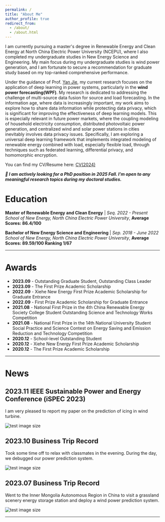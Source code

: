 ```yaml
---
permalink: /
title: "About Me"
author_profile: true
redirect_from: 
  - /about/
  - /about.html
---
```


I am currently pursuing a master's degree in Renewable Energy and Clean Energy at North China Electric Power University (NCEPU), where I also completed my undergraduate studies in New Energy Science and Engineering. My main focus during my undergraduate studies is wind power generation, and I am fortunate to secure a recommendation for graduate study based on my top-ranked comprehensive performance.

Under the guidance of Prof. [Yan Jie](https://xnyxy.ncepu.edu.cn/szdw/jsdw/js/a772f64a44804b10b0505e4015b66484.htm), my current research focuses on the application of deep learning in power systems, particularly in the **wind power forecasting(WPF)**. My research is dedicated to addressing the challenge of multi-source data fusion for source and load forecasting. In the information age, where data is increasingly important, my work aims to explore how to share data information while protecting data privacy, which is significant for improving the effectiveness of deep learning models. This is especially relevant in future power markets, where the coupling modeling of household electricity consumption, distributed photovoltaic power generation, and centralized wind and solar power stations in cities inevitably involves data privacy issues. Specifically, I am exploring a universal deep learning framework that implements integrated modeling of renewable energy combined with load, especially flexible load, through techniques such as federated learning, differential privacy, and homomorphic encryption.

You can find my CV/Resume here: [CV(2024)](https://unscmol.github.io/Ziyun.Z.github.io/assets/zzy_cv.pdf)

**_🔴 I am actively looking for a PhD position in 2025 Fall. I’m open to any meaningful research topics during my doctoral studies._**

Education
======
**Master of Renewable Energy and Clean Energy**  | *Seq. 2022 - Present*<br>
*School of New Energy, North China Electric Power University*, **Average Scores: 86.4/100**

**Bachelor of New Energy Science and Engineering**  | *Sep. 2018 - June 2022*<br>
*School of New Energy, North China Electric Power University*, **Average Scores: 89.59/100 Ranking 1/67**

---

Awards
======
- **2023.09** - Outstanding Graduate Student, Outstanding Class Leader
- **2023.09** - The First Prize Academic Scholarship
- **2022.09** - Xiehe New Energy First Prize Academic Scholarship for Graduate Entrance
- **2022.09** - First Prize Academic Scholarship for Graduate Entrance
- **2021.08** - National First Prize in the 4th China Renewable Energy Society College Student Outstanding Science and Technology Works Competition
- **2021.08** - National First Prize in the 14th National University Student Social Practice and Science Contest on Energy Saving and Emission Reduction and Technology Competition
- **2020.12** - School-level Outstanding Student
- **2020.12** - Xiehe New Energy First Prize Academic Scholarship
- **2020.12** - The First Prize Academic Scholarship

---

News
======

## **2023.11 IEEE Sustainable Power and Energy Conference (iSPEC 2023)**

I am very pleased to report my paper on the prediction of icing in wind turbine.

![test image size](https://unscmol.github.io/Ziyun.Z.github.io/images/iceconfer.jpg)

## **2023.10 Business Trip Record**

Took some time off to relax with classmates in the evening. During the day, we debugged our power prediction system.

![test image size](https://unscmol.github.io/Ziyun.Z.github.io/images/t2.jpg)


## **2023.07 Business Trip Record**

Went to the Inner Mongolia Autonomous Region in China to visit a grassland scenery energy storage station and deploy a wind power prediction system.

![test image size](https://unscmol.github.io/Ziyun.Z.github.io/images/t1.jpg)




---
